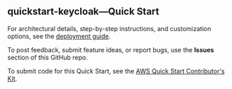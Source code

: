 
## quickstart-keycloak—Quick Start

For architectural details, step-by-step instructions, and customization options, see the [deployment guide](https://aws-quickstart.github.io/quickstart-keycloak/).

To post feedback, submit feature ideas, or report bugs, use the **Issues** section of this GitHub repo. 

To submit code for this Quick Start, see the [AWS Quick Start Contributor's Kit](https://aws-quickstart.github.io/).